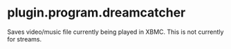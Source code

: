 plugin.program.dreamcatcher
===========================

Saves video/music file currently being played in XBMC.  This is not currently for streams.

